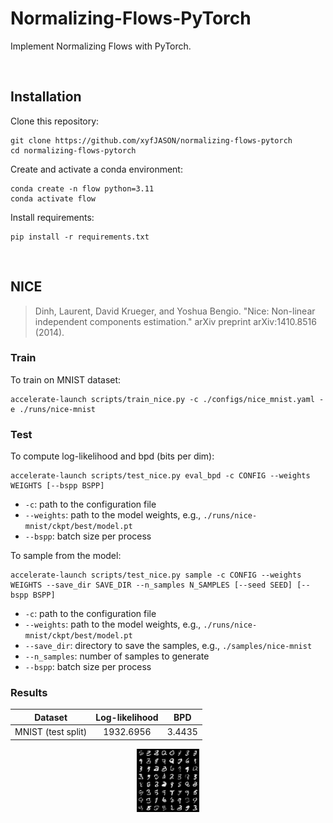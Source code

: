# Normalizing-Flows-PyTorch

Implement Normalizing Flows with PyTorch.

<br/>



## Installation

Clone this repository:

```shell
git clone https://github.com/xyfJASON/normalizing-flows-pytorch
cd normalizing-flows-pytorch
```

Create and activate a conda environment:

```shell
conda create -n flow python=3.11
conda activate flow
```

Install requirements:

```shell
pip install -r requirements.txt
```

<br/>



## NICE

> Dinh, Laurent, David Krueger, and Yoshua Bengio. "Nice: Non-linear independent components estimation." arXiv preprint arXiv:1410.8516 (2014).



### Train

To train on MNIST dataset:

```shell
accelerate-launch scripts/train_nice.py -c ./configs/nice_mnist.yaml -e ./runs/nice-mnist
```



### Test

To compute log-likelihood and bpd (bits per dim):

```shell
accelerate-launch scripts/test_nice.py eval_bpd -c CONFIG --weights WEIGHTS [--bspp BSPP]
```

- `-c`: path to the configuration file
- `--weights`: path to the model weights, e.g., `./runs/nice-mnist/ckpt/best/model.pt`
- `--bspp`: batch size per process

To sample from the model:

```shell
accelerate-launch scripts/test_nice.py sample -c CONFIG --weights WEIGHTS --save_dir SAVE_DIR --n_samples N_SAMPLES [--seed SEED] [--bspp BSPP]
```

- `-c`: path to the configuration file
- `--weights`: path to the model weights, e.g., `./runs/nice-mnist/ckpt/best/model.pt`
- `--save_dir`: directory to save the samples, e.g., `./samples/nice-mnist`
- `--n_samples`: number of samples to generate
- `--bspp`: batch size per process



### Results

|      Dataset       | Log-likelihood |  BPD   |
| :----------------: |:--------------:|:------:|
| MNIST (test split) |   1932.6956    | 3.4435 |

<p align="center">
  <img src="./assets/nice-mnist.png" width=20% />
</p>
